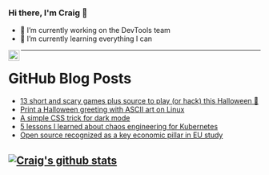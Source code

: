 ### Hi there, I'm Craig 👋

<!--
**CraigTeelFugro/CraigTeelFugro** is a ✨ _special_ ✨ repository because its `README.md` (this file) appears on your GitHub profile.

Here are some ideas to get you started:
-->

- 🔭 I’m currently working on the DevTools team
- 🌱 I’m currently learning everything I can

[<img align="left" alt="Craig Teel | LinkedIn" width="22px" src="https://cdn.jsdelivr.net/npm/simple-icons@v3/icons/linkedin.svg" />][linkedin]

---

# GitHub Blog Posts

<!-- BLOG-POST-LIST:START -->
- [13 short and scary games plus source to play (or hack) this Halloween 🎃](https://github.blog/2021-10-29-ten-short-and-scary-games-plus-source-to-play-or-hack-this-halloween/)
- [Print a Halloween greeting with ASCII art on Linux](https://opensource.com/article/21/10/ascii-linux-halloween)
- [A simple CSS trick for dark mode](https://opensource.com/article/21/10/dark-themes-websites)
- [5 lessons I learned about chaos engineering for Kubernetes](https://opensource.com/article/21/10/chaos-engineering-kubernetes-ebook)
- [Open source recognized as a key economic pillar in EU study](https://opensource.com/article/21/10/open-source-eu-economy)
<!-- BLOG-POST-LIST:END -->

## [![Craig's github stats](https://github-readme-stats.vercel.app/api?username=craigteelfugro)](https://github.com/anuraghazra/github-readme-stats)


[linkedin]: https://linkedin.com/in/craig-teel-b8786771
